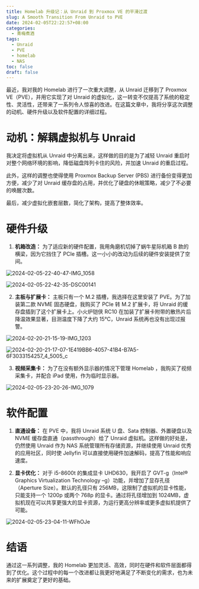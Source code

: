 ```yaml
---
title: Homelab 升级记：从 Unraid 到 Proxmox VE 的平滑过渡
slug: A Smooth Transition From Unraid to PVE
date: 2024-02-05T22:22:57+08:00
categories:
  - 青梅煮酒
tags:
  - Unraid
  - PVE
  - homelab
  - NAS
toc: false
draft: false
---
```

最近，我对我的 Homelab 进行了一次重大调整，从 Unraid 迁移到了 Proxmox VE（PVE），并用它实现了对 Unraid 的虚拟化，这一转变不仅提高了系统的稳定性、灵活性，还带来了一系列令人惊喜的改进。在这篇文章中，我将分享这次调整的动机、硬件升级以及软件配置的详细过程。

# 动机：解耦虚拟机与 Unraid

我决定将虚拟机从 Unraid 中分离出来，这样做的目的是为了减轻 Unraid 重启时对整个网络环境的影响，降低磁盘阵列卡住的风险，并加速 Unraid 的重启过程。

此外，这样的调整也使得使用 Proxmox Backup Server (PBS) 进行备份变得更加方便，减少了对 Unraid 缓存盘的占用，并优化了硬盘的休眠策略，减少了不必要的唤醒次数。

最后，减少虚拟化嵌套层数，简化了架构，提高了整体效率。

# 硬件升级

1. **机箱改造：** 为了适应新的硬件配置，我用角磨机切掉了蜗牛星际机箱 B 款的横梁，因为它挡住了 PCIe 插槽。这一小小的改动为后续的硬件安装提供了空间。

![2024-02-05-22-40-47-IMG_1058](https://raw.githubusercontent.com/xbot/image-hosting/master/blog/2024-02-05-22-40-47-IMG_1058.jpeg)

![2024-02-05-22-42-35-DSC00141](https://raw.githubusercontent.com/xbot/image-hosting/master/blog/2024-02-05-22-42-35-DSC00141.jpg)

2. **主板与扩展卡：** 主板只有一个 M.2 插槽，我选择在这里安装了 PVE。为了加装第二款 NVME 固态硬盘，我购买了 PCIe 转 M.2 扩展卡，将 Unraid 的缓存盘插到了这个扩展卡上。小火炉铠侠 RC10 在加装了扩展卡附带的散热片后降温效果显著，目测温度下降了大约 15℃，Unraid 系统再也没有出现过报警。

![2024-02-20-21-15-19-IMG_1203](https://raw.githubusercontent.com/xbot/image-hosting/master/blog/2024-02-20-21-15-19-IMG_1203.jpeg)

![2024-02-20-21-17-07-1E419BB6-4057-41B4-B7A5-6F3033154257_4_5005_c](https://raw.githubusercontent.com/xbot/image-hosting/master/blog/2024-02-20-21-17-07-1E419BB6-4057-41B4-B7A5-6F3033154257_4_5005_c.jpeg)

3. **视频采集卡：** 为了在没有额外显示器的情况下管理 Homelab ，我购买了视频采集卡，并配合 iPad 使用，作为临时显示器。

![2024-02-05-23-20-26-IMG_1079](https://raw.githubusercontent.com/xbot/image-hosting/master/blog/2024-02-05-23-20-26-IMG_1079.jpeg)

# 软件配置

1. **直通设备：** 在 PVE 中，我将 Unraid 系统 U 盘、Sata 控制器、外置硬盘以及 NVME 缓存盘直通（passthrough）给了 Unraid 虚拟机。这样做的好处是，仍然使用 Unraid 作为 NAS 系统管理所有存储资源，并继续使用 Unraid 优秀的应用社区，同时使 Jellyfin 可以直接使用硬件加速解码，提高了性能和响应速度。

2. **显卡优化：** 对于 i5-8600t 的集成显卡 UHD630，我开启了 GVT-g（Intel® Graphics Virtualization Technology –g）功能，并增加了显存孔径（Aperture Size）。默认的孔径只有 256MB，这限制了虚拟机的显卡性能，只能支持一个 1200p 或两个 768p 的显卡。通过将孔径增加到 1024MB，虚拟机现在可以共享更强大的显卡资源，为运行更高分辨率或更多虚拟机提供了可能。

![2024-02-05-23-04-11-WFhOJe](https://raw.githubusercontent.com/xbot/image-hosting/master/blog/2024-02-05-23-04-11-WFhOJe.png)

# 结语

通过这一系列调整，我的 Homelab 更加灵活、高效，同时在硬件和软件层面都得到了优化。这个过程中的每一个改进都让我更好地满足了不断变化的需求，也为未来的扩展奠定了更好的基础。